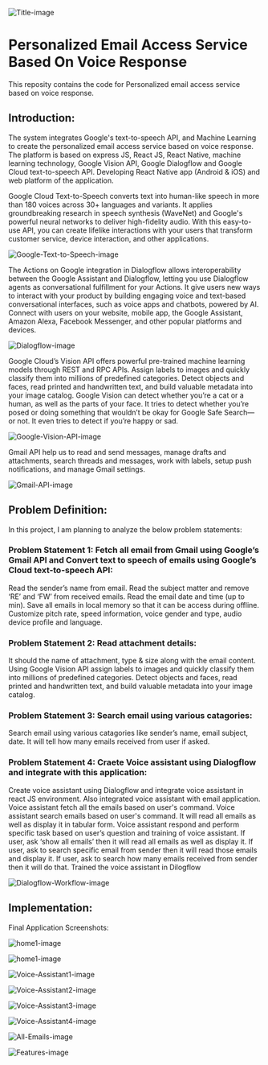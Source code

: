 ![Title-image](https://github.com/nitish1310/Personalized-email-access-service-based-on-voice-response/blob/master/Images/Title-Image.jpg)

# Personalized Email Access Service Based On Voice Response
This reposity contains the code for Personalized email access service based on voice response.

## Introduction:

The system integrates Google's text-to-speech API, and Machine Learning to create the personalized email access service based on voice response. The platform is based on express JS, React JS, React Native, machine learning technology, Google Vision API, Google Dialogflow and Google Cloud text-to-speech API. Developing React Native app (Android & iOS) and web platform of the application.

Google Cloud Text-to-Speech converts text into human-like speech in more than 180 voices across 30+ languages and variants. It applies groundbreaking research in speech synthesis (WaveNet) and Google's powerful neural networks to deliver high-fidelity audio. With this easy-to-use API, you can create lifelike interactions with your users that transform customer service, device interaction, and other applications.

![Google-Text-to-Speech-image](https://github.com/nitish1310/Personalized-email-access-service-based-on-voice-response/blob/master/Images/Google-Text-to-Speech-API.JPG)

The Actions on Google integration in Dialogflow allows interoperability between the Google Assistant and Dialogflow, letting you use Dialogflow agents as conversational fulfillment for your Actions. It give users new ways to interact with your product by building engaging voice and text-based conversational interfaces, such as voice apps and chatbots, powered by AI. Connect with users on your website, mobile app, the Google Assistant, Amazon Alexa, Facebook Messenger, and other popular platforms and devices.

![Dialogflow-image](https://github.com/nitish1310/Personalized-email-access-service-based-on-voice-response/blob/master/Images/Dialogflow.JPG)

Google Cloud’s Vision API offers powerful pre-trained machine learning models through REST and RPC APIs. Assign labels to images and quickly classify them into millions of predefined categories. Detect objects and faces, read printed and handwritten text, and build valuable metadata into your image catalog. Google Vision can detect whether you’re a cat or a human, as well as the parts of your face. It tries to detect whether you’re posed or doing something that wouldn’t be okay for Google Safe Search—or not. It even tries to detect if you’re happy or sad.

![Google-Vision-API-image](https://github.com/nitish1310/Personalized-email-access-service-based-on-voice-response/blob/master/Images/Google-Vision-API.JPG)

Gmail API help us to read and send messages, manage drafts and attachments, search threads and messages, work with labels, setup push notifications, and manage Gmail settings. 

![Gmail-API-image](https://github.com/nitish1310/Personalized-email-access-service-based-on-voice-response/blob/master/Images/Gmail-API.JPG)

## Problem Definition:
In this project, I am planning to analyze the below problem statements:

### Problem Statement 1: Fetch all email from Gmail using Google’s Gmail API and Convert text to speech of emails using Google’s Cloud text-to-speech API:
Read the sender’s name from email. Read the subject matter and remove ‘RE’ and ‘FW’ from received emails. Read the email date and time (up to min). Save all emails in local memory so that it can be access during offline. Customize pitch rate, speed information, voice gender and type, audio device profile and language.

### Problem Statement 2: Read attachment details:
It should the name of attachment, type & size along with the email content. Using Google Vision API assign labels to images and quickly classify them into millions of predefined categories. Detect objects and faces, read printed and handwritten text, and build valuable metadata into your image catalog.

### Problem Statement 3: Search email using various catagories:
Search email using various catagories like sender’s name, email subject, date. It will tell how many emails received from user if asked. 

### Problem Statement 4: Craete Voice assistant using Dialogflow and integrate with this application:
Create voice assistant using Dialogflow and integrate voice assistant in react JS environment. Also integrated voice assistant with email application. Voice assistant fetch all the emails based on user's command. Voice assistant search emails based on user's command.
It will read all emails as well as display it in tabular form. Voice assistant respond and perform specific task based on user’s question and training of voice assistant. If user, ask ‘show all emails’ then it will read all emails as well as display it. If user, ask to search specific email from sender then it will read those emails and display it. If user, ask to search how many emails received from sender then it will do that. Trained the voice assistant in Dilogflow 

![Dialogflow-Workflow-image](https://github.com/nitish1310/Personalized-email-access-service-based-on-voice-response/blob/master/Images/Dialogflow-workflow.jpg)


## Implementation:

Final Application Screenshots:

![home1-image](https://github.com/nitish1310/Personalized-email-access-service-based-on-voice-response/blob/master/Images/home1.JPG)

![home1-image](https://github.com/nitish1310/Personalized-email-access-service-based-on-voice-response/blob/master/Images/home2.JPG)

![Voice-Assistant1-image](https://github.com/nitish1310/Personalized-email-access-service-based-on-voice-response/blob/master/Images/Voice-Assistant1.JPG)

![Voice-Assistant2-image](https://github.com/nitish1310/Personalized-email-access-service-based-on-voice-response/blob/master/Images/Voice-Assistant2.JPG)

![Voice-Assistant3-image](https://github.com/nitish1310/Personalizedemail-access-service-based-on-voice-response/blob/master/Images/Voice-Assistant3.JPG)

![Voice-Assistant4-image](https://github.com/nitish1310/Personalizedemail-access-service-based-on-voice-response/blob/master/Images/Voice-Assistant4.JPG)

![All-Emails-image](https://github.com/nitish1310/Personalizedemail-access-service-based-on-voice-response/blob/master/Images/All-Emails.JPG)

![Features-image](https://github.com/nitish1310/Personalizedemail-access-service-based-on-voice-response/blob/master/Images/Features.JPG) 



 








